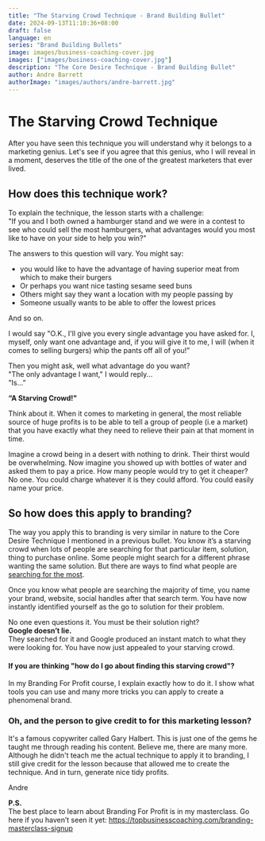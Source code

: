 ```yaml
---
title: "The Starving Crowd Technique - Brand Building Bullet"
date: 2024-09-13T11:10:36+08:00
draft: false
language: en
series: "Brand Building Bullets"
image: images/business-coaching-cover.jpg
images: ["images/business-coaching-cover.jpg"]
description: "The Core Desire Technique - Brand Building Bullet"
author: Andre Barrett
authorImage: "images/authors/andre-barrett.jpg"
---
```


# The Starving Crowd Technique   
After you have seen this technique you will understand why it belongs to a marketing genius. Let's see if you agree that this genius, who I will reveal in a moment, deserves the title of the one of the greatest marketers that ever lived.

## How does this technique work?   
To explain the technique, the lesson starts with a challenge:   
"If you and I both owned a hamburger stand and we were in a contest to see who could sell the most hamburgers, what advantages would you most like to have on your side to help you win?"

The answers to this question will vary. You might say:   
* you would like to have the advantage of having superior meat from which to make their burgers
* Or perhaps you want nice tasting sesame seed buns
* Others might say they want a location with my people passing by
* Someone usually wants to be able to offer the lowest prices

And so on.

I would say "O.K., I'll give you every single advantage you have asked for. I, myself, only want one advantage and, if you will give it to me, I will (when it comes to selling burgers) whip the pants off all of you!”

Then you might ask, well what advantage do you want?   
"The only advantage I want," I would reply...   
"Is…”

**“A Starving Crowd!"**

Think about it. When it comes to marketing in general, the most reliable source of huge profits is to be able to tell a group of people (i.e a market) that you have exactly what they need to relieve their pain at that moment in time.

Imagine a crowd being in a desert with nothing to drink. Their thirst would be overwhelming. Now imagine you showed up with bottles of water and asked them to pay a price. How many people would try to get it cheaper?
No one. You could charge whatever it is they could afford. You could easily name your price.

## So how does this apply to branding?   
The way you apply this to branding is very similar in nature to the Core Desire Technique I mentioned in a previous bullet. You know it’s a starving crowd when lots of people are searching for that particular item, solution, thing to purchase online. Some people might search for a different phrase wanting the same solution. But there are ways to find what people are <u>searching for the most</u>.

Once you know what people are searching the majority of time, you name your brand, website, social handles after that search term. You have now instantly identified yourself as the go to solution for their problem.   

No one even questions it. You must be their solution right?   
**Google doesn’t lie.**   
They searched for it and Google produced an instant match to what they were looking for. You have now just appealed to your starving crowd.

#### If you are thinking "how do I go about finding this starving crowd"?    
In my Branding For Profit course, I explain exactly how to do it. I show what tools you can use and many more tricks you can apply to create a phenomenal brand.

### Oh, and the person to give credit to for this marketing lesson?   
It's a famous copywriter called Gary Halbert. This is just one of the gems he taught me through reading his content. Believe me, there are many more. Although he didn't teach me the actual technique to apply it to branding, I still give credit for the lesson because that allowed me to create the technique. And in turn, generate nice tidy profits.

Andre

**P.S.**   
The best place to learn about Branding For Profit is in my masterclass. Go here if you haven’t seen it yet: https://topbusinesscoaching.com/branding-masterclass-signup